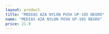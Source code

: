 ```yaml
---
layout: product
title: "MEDIAS AZA NYLON PUSH UP-105 NEGRO"
name: "MEDIAS AZA NYLON PUSH UP-105 NEGRO"
price: 21.9
---
```

